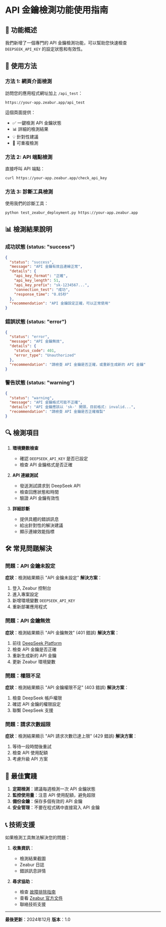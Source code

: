 # API 金鑰檢測功能使用指南

## 🔑 功能概述

我們新增了一個專門的 API 金鑰檢測功能，可以幫助您快速檢查 `DEEPSEEK_API_KEY` 的設定狀態和有效性。

## 📍 使用方法

### 方法 1: 網頁介面檢測
訪問您的應用程式網址加上 `/api_test`：
```
https://your-app.zeabur.app/api_test
```

這個頁面提供：
- ✅ 一鍵檢測 API 金鑰狀態
- 📊 詳細的檢測結果
- 💡 針對性建議
- 🔄 可重複檢測

### 方法 2: API 端點檢測
直接呼叫 API 端點：
```bash
curl https://your-app.zeabur.app/check_api_key
```

### 方法 3: 診斷工具檢測
使用我們的診斷工具：
```bash
python test_zeabur_deployment.py https://your-app.zeabur.app
```

## 📊 檢測結果說明

### 成功狀態 (status: "success")
```json
{
  "status": "success",
  "message": "API 金鑰有效且連線正常",
  "details": {
    "api_key_format": "正確",
    "api_key_length": 51,
    "api_key_prefix": "sk-1234567...",
    "connection_test": "成功",
    "response_time": "0.85秒"
  },
  "recommendation": "API 金鑰設定正確，可以正常使用"
}
```

### 錯誤狀態 (status: "error")
```json
{
  "status": "error",
  "message": "API 金鑰無效",
  "details": {
    "status_code": 401,
    "error_type": "Unauthorized"
  },
  "recommendation": "請檢查 API 金鑰是否正確，或重新生成新的 API 金鑰"
}
```

### 警告狀態 (status: "warning")
```json
{
  "status": "warning",
  "message": "API 金鑰格式可能不正確",
  "details": "API 金鑰應該以 'sk-' 開頭，目前格式: invalid...",
  "recommendation": "請檢查 API 金鑰是否正確複製"
}
```

## 🔍 檢測項目

1. **環境變數檢查**
   - 確認 `DEEPSEEK_API_KEY` 是否已設定
   - 檢查 API 金鑰格式是否正確

2. **API 連線測試**
   - 發送測試請求到 DeepSeek API
   - 檢查回應狀態和時間
   - 驗證 API 金鑰有效性

3. **詳細診斷**
   - 提供具體的錯誤訊息
   - 給出針對性的解決建議
   - 顯示連線效能指標

## 🛠️ 常見問題解決

### 問題：API 金鑰未設定
**症狀**：檢測結果顯示 "API 金鑰未設定"
**解決方案**：
1. 登入 Zeabur 控制台
2. 進入專案設定
3. 新增環境變數 `DEEPSEEK_API_KEY`
4. 重新部署應用程式

### 問題：API 金鑰無效
**症狀**：檢測結果顯示 "API 金鑰無效" (401 錯誤)
**解決方案**：
1. 前往 [DeepSeek Platform](https://platform.deepseek.com/)
2. 檢查 API 金鑰是否正確
3. 重新生成新的 API 金鑰
4. 更新 Zeabur 環境變數

### 問題：權限不足
**症狀**：檢測結果顯示 "API 金鑰權限不足" (403 錯誤)
**解決方案**：
1. 檢查 DeepSeek 帳戶權限
2. 確認 API 金鑰的權限設定
3. 聯繫 DeepSeek 支援

### 問題：請求次數超限
**症狀**：檢測結果顯示 "API 請求次數已達上限" (429 錯誤)
**解決方案**：
1. 等待一段時間後重試
2. 檢查 API 使用配額
3. 考慮升級 API 方案

## 🎯 最佳實踐

1. **定期檢測**：建議每週檢測一次 API 金鑰狀態
2. **監控使用量**：注意 API 使用配額，避免超限
3. **備份金鑰**：保存多個有效的 API 金鑰
4. **安全管理**：不要在程式碼中直接寫入 API 金鑰

## 📞 技術支援

如果檢測工具無法解決您的問題：

1. **收集資訊**：
   - 檢測結果截圖
   - Zeabur 日誌
   - 錯誤訊息詳情

2. **尋求協助**：
   - 檢查 [故障排除指南](TROUBLESHOOTING.md)
   - 查看 [Zeabur 官方文件](https://docs.zeabur.com/)
   - 聯絡技術支援

---

**最後更新**：2024年12月
**版本**：1.0 